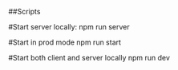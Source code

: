 ##Scripts

#Start server locally:
npm run server

#Start in prod mode
npm run start

#Start both client and server locally
npm run dev